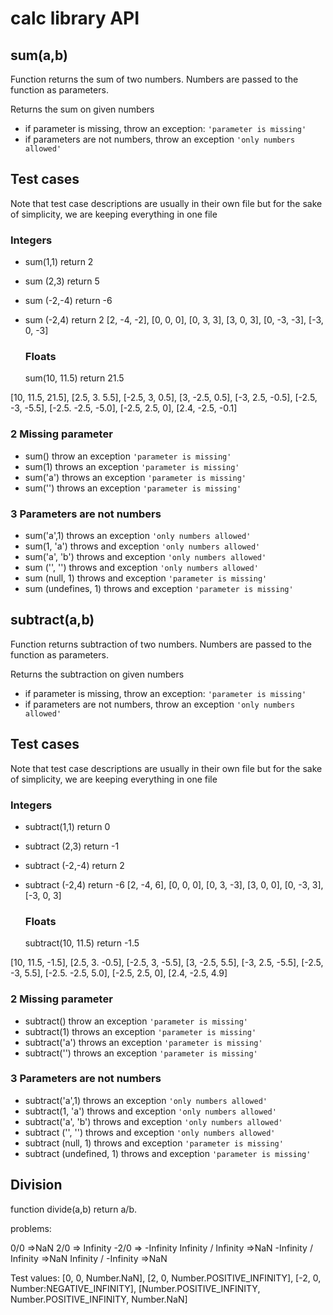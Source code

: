 # calc library API

## **sum(a,b)**

Function returns the sum of two numbers. Numbers are passed to the function as parameters.

Returns the sum on given numbers

- if parameter is missing, throw an exception: `'parameter is missing'`
- if parameters are not numbers, throw an exception `'only numbers allowed'`

## Test cases

Note that test case descriptions are usually in their own file but for the sake of simplicity, we are keeping everything in one file

### Integers

- sum(1,1) return 2
- sum (2,3) return 5
- sum (-2,-4) return -6
- sum (-2,4) return 2
  [2, -4, -2],
  [0, 0, 0],
  [0, 3, 3],
  [3, 0, 3],
  [0, -3, -3],
  [-3, 0, -3]

  ### Floats

  sum(10, 11.5) return 21.5

[10, 11.5, 21.5],
[2.5, 3. 5.5],
[-2.5, 3, 0.5],
[3, -2.5, 0.5],
[-3, 2.5, -0.5],
[-2.5, -3, -5.5],
[-2.5. -2.5, -5.0],
[-2.5, 2.5, 0],
[2.4, -2.5, -0.1]

### 2 Missing parameter

- sum() throw an exception `'parameter is missing'`
- sum(1) throws an exception `'parameter is missing'`
- sum('a') throws an exception `'parameter is missing'`
- sum('') throws an exception `'parameter is missing'`

### 3 Parameters are not numbers

- sum('a',1) throws an exception `'only numbers allowed'`
- sum(1, 'a') throws and exception `'only numbers allowed'`
- sum('a', 'b') throws and exception `'only numbers allowed'`
- sum ('', '') throws and exception `'only numbers allowed'`
- sum (null, 1) throws and exception `'parameter is missing'`
- sum (undefines, 1) throws and exception `'parameter is missing'`

## **subtract(a,b)**

Function returns subtraction of two numbers. Numbers are passed to the function as parameters.

Returns the subtraction on given numbers

- if parameter is missing, throw an exception: `'parameter is missing'`
- if parameters are not numbers, throw an exception `'only numbers allowed'`

## Test cases

Note that test case descriptions are usually in their own file but for the sake of simplicity, we are keeping everything in one file

### Integers

- subtract(1,1) return 0
- subtract (2,3) return -1
- subtract (-2,-4) return 2
- subtract (-2,4) return -6
  [2, -4, 6],
  [0, 0, 0],
  [0, 3, -3],
  [3, 0, 0],
  [0, -3, 3],
  [-3, 0, 3]

  ### Floats

  subtract(10, 11.5) return -1.5

[10, 11.5, -1.5],
[2.5, 3. -0.5],
[-2.5, 3, -5.5],
[3, -2.5, 5.5],
[-3, 2.5, -5.5],
[-2.5, -3, 5.5],
[-2.5. -2.5, 5.0],
[-2.5, 2.5, 0],
[2.4, -2.5, 4.9]

### 2 Missing parameter

- subtract() throw an exception `'parameter is missing'`
- subtract(1) throws an exception `'parameter is missing'`
- subtract('a') throws an exception `'parameter is missing'`
- subtract('') throws an exception `'parameter is missing'`

### 3 Parameters are not numbers

- subtract('a',1) throws an exception `'only numbers allowed'`
- subtract(1, 'a') throws and exception `'only numbers allowed'`
- subtract('a', 'b') throws and exception `'only numbers allowed'`
- subtract ('', '') throws and exception `'only numbers allowed'`
- subtract (null, 1) throws and exception `'parameter is missing'`
- subtract (undefined, 1) throws and exception `'parameter is missing'`

## Division

function divide(a,b) return a/b.

problems:

0/0 =>NaN
2/0 => Infinity
-2/0 => -Infinity
Infinity / Infinity =>NaN
-Infinity / Infinity =>NaN
Infinity / -Infinity =>NaN

Test values:
[0, 0, Number.NaN],
[2, 0, Number.POSITIVE_INFINITY],
[-2, 0, Number:NEGATIVE_INFINITY],
[Number.POSITIVE_INFINITY, Number.POSITIVE_INFINITY, Number.NaN]
